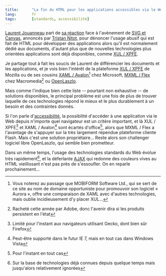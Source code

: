 ```yaml
---
title:      "La fin du HTML pour les applications accessibles via le Web n'est pas pour tout de suite"
lang:       fr
tags:       [standards, accessibilité]
---
```


[Laurent Jouanneau](http://ljouanneau.com/) part de [sa réaction](http://ljouanneau.com/blog/2005/09/15/469-de-la-bonne-utilisation-des-technologies) face à l'avènement de [SVG et Canvas](http://standblog.org/blog/2005/09/15/93114367-a-propos-de-svg-et-canvas), annoncés par [Tristan Nitot](http://standblog.org/), pour dénoncer l'usage abusif qui est fait de HTML pour développer des applications alors qu'il est normalement dédié aux documents, d'autant plus que de nouvelles technologies plus orientées applications sont déjà disponibles, comme [XUL / XPFE](http://www.clever-age.com/veille/clever-link/xul-partie-visible-du-framework-mozilla-xpfe-323.html).


Je partage tout à fait les soucis de Laurent de différencier les documents et les applications, et je vois bien l'intérêt de la plateforme [XUL / XPFE](http://www.mozilla.org/xpfe/) de Mozilla ou de ses cousins [XAML / Avalon](http://www.xaml.net/)[^1] chez Microsoft, [MXML / Flex](http://www.macromedia.com/fr/software/flex/productinfo/brz_overview/) chez Macromedia[^2] ou [OpenLaszlo](http://openlaszlo.org/).

Mais comme l'indique bien cette liste -- pourtant non exhaustive -- de solutions disponibles, le principal problème est une fois de plus de trouver laquelle de ces technologies répond le mieux et le plus durablement à un besoin et des contraintes donnés.

Si l'on parle d'[accessibilité](http://www.clever-age.com/veille/clever-link/usabilite-accessibilite-realite-274.html),  la possibilité d'accéder à une application via le Web depuis n'importe quel navigateur est un critère important, et là XUL / XPFE[^3] et XAML / Avalon[^4] sont écartés d'office[^5], alors que MXML / Flex a l'avantage de s'appuyer sur la très largement répendue plateforme cliente Flash. Mais c'est une solution propriétaire... Reste alors son challenger logiciel libre OpenLaszlo, qui semble bien prometteur.

Dans un même temps, l'usage des technologies standards du Web évolue très rapidement[^6], et la déferlante [AJAX](http://blogmarks.net/tag/ajax) qui redonne des couleurs vives au HTML vieillissant n'est pas près de s'essoufler. On en reparle prochainement...


[^1]: Vous noterez au passage que MOBIFORM Software Ltd., qui se sert de ce site au nom de domaine opportuniste pour promouvoir son logiciel « Aurora », offre une comparaison de XAML avec d'autres technologies, mais oublie incidieusement d'y placer XUL...

[^2]: Racheté cette année par Adobe, donc l'avenir dira si les produits persistent en l'état

[^3]: Limité pour l'instant aux navigateurs utilisant Gecko, dont bien sûr Firefox

[^4]: Peut-être supporté dans le futur IE 7, mais en tout cas dans Windows Vista

[^5]: Pour l'instant en tout cas

[^6]: Sur la base de technologies déjà connues depuis quelque temps mais jusqu'alors relativement ignorées
